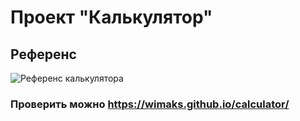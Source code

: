 # Проект "Калькулятор"
## Референс
![Референс калькулятора](https://github.com/Wimaks/calculator/assets/76179320/833f2d19-77d3-4832-89ed-0be46d6cc40d)
### Проверить можно https://wimaks.github.io/calculator/
